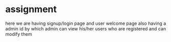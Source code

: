 # assignment
here we are having signup/login page and user welcome page 
also having a admin id by which admin can view his/her users who are registered and can modify them
